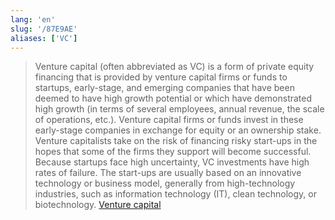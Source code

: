 ```yaml
---
lang: 'en'
slug: '/87E9AE'
aliases: ['VC']
---
```


> Venture capital (often abbreviated as VC) is a form of private equity financing that is provided by venture capital firms or funds to startups, early-stage, and emerging companies that have been deemed to have high growth potential or which have demonstrated high growth (in terms of several employees, annual revenue, the scale of operations, etc.). Venture capital firms or funds invest in these early-stage companies in exchange for equity or an ownership stake. Venture capitalists take on the risk of financing risky start-ups in the hopes that some of the firms they support will become successful. Because startups face high uncertainty, VC investments have high rates of failure. The start-ups are usually based on an innovative technology or business model, generally from high-technology industries, such as information technology (IT), clean technology, or biotechnology. [Venture capital](https://en.wikipedia.org/wiki/Venture_capital)

<head>
  <html lang="en-US"/>
</head>
